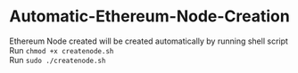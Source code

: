 # Automatic-Ethereum-Node-Creation
Ethereum Node created will be created automatically by running shell script <br>
Run `chmod +x createnode.sh` <br>
Run  `sudo ./createnode.sh` <br>

